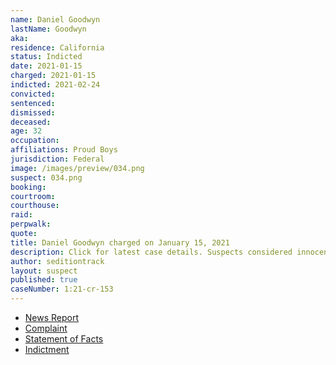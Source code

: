 ```yaml
---
name: Daniel Goodwyn
lastName: Goodwyn
aka:
residence: California
status: Indicted
date: 2021-01-15
charged: 2021-01-15
indicted: 2021-02-24
convicted: 
sentenced: 
dismissed: 
deceased:
age: 32
occupation:
affiliations: Proud Boys
jurisdiction: Federal
image: /images/preview/034.png
suspect: 034.png
booking:
courtroom:
courthouse:
raid:
perpwalk:
quote:
title: Daniel Goodwyn charged on January 15, 2021
description: Click for latest case details. Suspects considered innocent until proven guilty.
author: seditiontrack
layout: suspect
published: true
caseNumber: 1:21-cr-153
---
```

- [News Report](https://www.sfgate.com/crime/article/daniel-goodwyn-sf-proud-boys-capitol-arrests-15877697.php)
- [Complaint](https://assets.documentcloud.org/documents/20456929/1-15-21-us-v-daniel-goodwyn-complaint-statement.pdf)
- [Statement of Facts](https://www.justice.gov/opa/page/file/1362756/download)
- [Indictment](https://www.justice.gov/usao-dc/case-multi-defendant/file/1377661/download)
